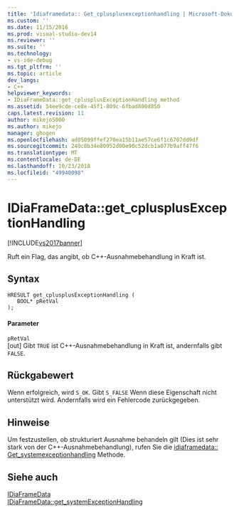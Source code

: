```yaml
---
title: 'Idiaframedata:: Get_cplusplusexceptionhandling | Microsoft-Dokumentation'
ms.custom: ''
ms.date: 11/15/2016
ms.prod: visual-studio-dev14
ms.reviewer: ''
ms.suite: ''
ms.technology:
- vs-ide-debug
ms.tgt_pltfrm: ''
ms.topic: article
dev_langs:
- C++
helpviewer_keywords:
- IDiaFrameData::get_cplusplusExceptionHandling method
ms.assetid: 54ee9cde-ce8e-45f1-809c-6fbad800d850
caps.latest.revision: 11
author: mikejo5000
ms.author: mikejo
manager: ghogen
ms.openlocfilehash: ad05099ffef270ea15b11ae57ce6f1c6707dd9df
ms.sourcegitcommit: 240c8b34e80952d00e90c52dcb1a077b9aff47f6
ms.translationtype: MT
ms.contentlocale: de-DE
ms.lasthandoff: 10/23/2018
ms.locfileid: "49940098"
---
```

# <a name="idiaframedatagetcplusplusexceptionhandling"></a>IDiaFrameData::get_cplusplusExceptionHandling
[!INCLUDE[vs2017banner](../../includes/vs2017banner.md)]

Ruft ein Flag, das angibt, ob C++-Ausnahmebehandlung in Kraft ist.  
  
## <a name="syntax"></a>Syntax  
  
```cpp#  
HRESULT get_cplusplusExceptionHandling (   
   BOOL* pRetVal  
);  
```  
  
#### <a name="parameters"></a>Parameter  
 `pRetVal`  
 [out] Gibt `TRUE` ist C++-Ausnahmebehandlung in Kraft ist, andernfalls gibt `FALSE`.  
  
## <a name="return-value"></a>Rückgabewert  
 Wenn erfolgreich, wird `S_OK`. Gibt `S_FALSE` Wenn diese Eigenschaft nicht unterstützt wird. Andernfalls wird ein Fehlercode zurückgegeben.  
  
## <a name="remarks"></a>Hinweise  
 Um festzustellen, ob strukturiert Ausnahme behandeln gilt (Dies ist sehr stark von der C++-Ausnahmebehandlung), rufen Sie die [idiaframedata:: Get_systemexceptionhandling](../../debugger/debug-interface-access/idiaframedata-get-systemexceptionhandling.md) Methode.  
  
## <a name="see-also"></a>Siehe auch  
 [IDiaFrameData](../../debugger/debug-interface-access/idiaframedata.md)   
 [IDiaFrameData::get_systemExceptionHandling](../../debugger/debug-interface-access/idiaframedata-get-systemexceptionhandling.md)



